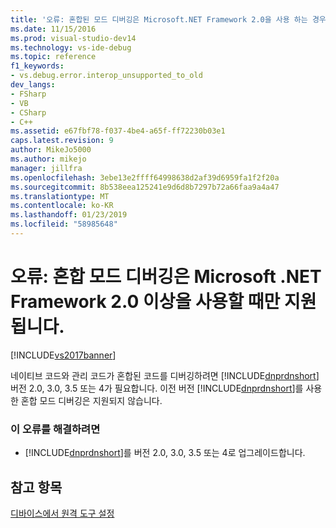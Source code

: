 ```yaml
---
title: '오류: 혼합된 모드 디버깅은 Microsoft.NET Framework 2.0을 사용 하는 경우에 이상을 지원 | Microsoft Docs'
ms.date: 11/15/2016
ms.prod: visual-studio-dev14
ms.technology: vs-ide-debug
ms.topic: reference
f1_keywords:
- vs.debug.error.interop_unsupported_to_old
dev_langs:
- FSharp
- VB
- CSharp
- C++
ms.assetid: e67fbf78-f037-4be4-a65f-ff72230b03e1
caps.latest.revision: 9
author: MikeJo5000
ms.author: mikejo
manager: jillfra
ms.openlocfilehash: 3ebe13e2ffff64998638d2af39d6959fa1f2f20a
ms.sourcegitcommit: 8b538eea125241e9d6d8b7297b72a66faa9a4a47
ms.translationtype: MT
ms.contentlocale: ko-KR
ms.lasthandoff: 01/23/2019
ms.locfileid: "58985648"
---
```

# <a name="error-mixed-mode-debugging-is-supported-only-when-using-microsoft-net-framework-20-or-greater"></a>오류: 혼합 모드 디버깅은 Microsoft .NET Framework 2.0 이상을 사용할 때만 지원됩니다.
[!INCLUDE[vs2017banner](../includes/vs2017banner.md)]

네이티브 코드와 관리 코드가 혼합된 코드를 디버깅하려면 [!INCLUDE[dnprdnshort](../includes/dnprdnshort-md.md)] 버전 2.0, 3.0, 3.5 또는 4가 필요합니다. 이전 버전 [!INCLUDE[dnprdnshort](../includes/dnprdnshort-md.md)]를 사용한 혼합 모드 디버깅은 지원되지 않습니다.  
  
### <a name="to-correct-this-error"></a>이 오류를 해결하려면  
  
-   [!INCLUDE[dnprdnshort](../includes/dnprdnshort-md.md)]를 버전 2.0, 3.0, 3.5 또는 4로 업그레이드합니다.  
  
## <a name="see-also"></a>참고 항목  
 [디바이스에서 원격 도구 설정](http://msdn.microsoft.com/library/90f45630-0d26-4698-8c1f-63f85a12db9c)
